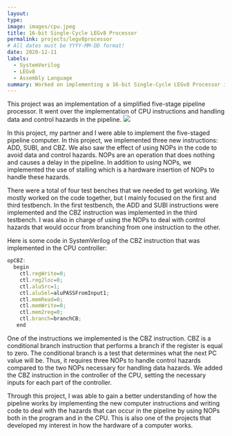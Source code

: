 ```yaml
---
layout: 
type: 
image: images/cpu.jpeg
title: 16-bit Single-Cycle LEGv8 Processor
permalink: projects/legv8processor
# All dates must be YYYY-MM-DD format!
date: 2020-12-11
labels:
  - SystemVerilog
  - LEGv8
  - Assembly Language
summary: Worked on implementing a 16-bit Single-Cycle LEGv8 Processor in SystemVerilog, while learning about computer architecture and circuit design.
---
```


This project was an implementation of a simplified five-stage pipeline processor. It went over the implementation of CPU instructions and handling data and control hazards in the pipeline. 
<img class="ui image" src="{{ site.baseurl }}/images/legv8.png">

In this project, my partner and I were able to implement the five-staged pipeline computer. In this project, we implemented three new instructions: ADD, SUBI, and CBZ. We also saw the effect of using NOPs in the code to avoid data and control hazards. NOPs are an operation that does nothing and causes a delay in the pipeline. In addition to using NOPs, we implemented the use of stalling which is a hardware insertion of NOPs to handle these hazards.

There were a total of four test benches that we needed to get working. We mostly worked on the code together, but I mainly focused on the first and third testbench. In the first testbench, the ADD and SUBI instructions were implemented and the CBZ instruction was implemented in the third testbench. I was also in charge of using the NOPs to deal with control hazards that would occur from branching from one instruction to the other.

Here is some code in SystemVerilog of the CBZ instruction that was implemented in the CPU controller:

```js
opCBZ:
  begin
    ctl.regWrite=0;
    ctl.reg2loc=0;
    ctl.aluSrc=1;
    ctl.aluSel=aluPASSFromInput1;
    ctl.memRead=0;
    ctl.memWrite=0;
    ctl.mem2reg=0;
    ctl.branch=branchCB;
   end
```

One of the instructions we implemented is the CBZ instruction. CBZ is a conditional branch instruction that performs a branch if the register is equal to zero. The conditional branch is a test that determines what the next PC value will be. Thus, it requires three NOPs to handle control hazards compared to the two NOPs necessary for handling data hazards. We added the CBZ instruction in the controller of the CPU, setting the necessary inputs for each part of the controller.

Through this project, I was able to gain a better understanding of how the pipeline works by implementing the new computer instructions and writing code to deal with the hazards that can occur in the pipeline by using NOPs both in the program and in the CPU. This is also one of the projects that developed my interest in how the hardware of a computer works.
